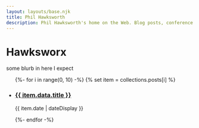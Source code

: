 ```yaml
---
layout: layouts/base.njk
title: Phil Hawksworth
description: Phil Hawksworth's home on the Web. Blog posts, conference talks, links and other knick knacks.
---
```


# Hawksworx

some blurb in here I expect


<ul class="listing">
{%- for i in range(0, 10) -%}
  {% set item = collections.posts[i] %}
  <li>
    <h3><a href="{{ item.url }}">{{ item.data.title }}</a></h3>
    <p><time datetime="{{ item.date }}">{{ item.date | dateDisplay }}</time></p>
  </li>
{%- endfor -%}
</ul>


